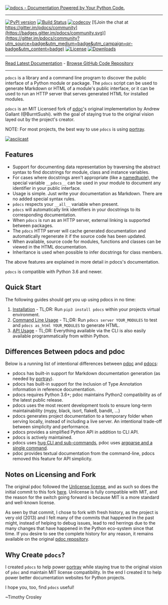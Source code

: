 [![pdocs - Documentation Powered by Your Python Code.](https://raw.github.com/timothycrosley/pdocs/master/art/logo_large.png)](https://timothycrosley.github.io/pdocs/)
_________________

[![PyPI version](https://badge.fury.io/py/pdocs.svg)](http://badge.fury.io/py/pdocs)
[![Build Status](https://travis-ci.org/timothycrosley/pdocs.svg?branch=master)](https://travis-ci.org/timothycrosley/pdocs)
[![codecov](https://codecov.io/gh/timothycrosley/pdocs/branch/master/graph/badge.svg)](https://codecov.io/gh/timothycrosley/pdocs)
[![Join the chat at https://gitter.im/pdocs/community](https://badges.gitter.im/pdocs/community.svg)](https://gitter.im/pdocs/community?utm_source=badge&utm_medium=badge&utm_campaign=pr-badge&utm_content=badge)
[![License](https://img.shields.io/github/license/mashape/apistatus.svg)](https://pypi.python.org/pypi/pdocs/)
[![Downloads](https://pepy.tech/badge/pdocs)](https://pepy.tech/project/pdocs)
_________________

[Read Latest Documentation](https://timothycrosley.github.io/pdocs/) - [Browse GitHub Code Repository](https://github.com/timothycrosley/pdocs/)
_________________


`pdocs` is a library and a command line program to discover the public
interface of a Python module or package. The `pdocs` script can be used to
generate Markdown or HTML of a module's public interface, or it can be used
to run an HTTP server that serves generated HTML for installed modules.

`pdocs` is an MIT Licensed fork of [pdoc](https://github.com/mitmproxy/pdoc)'s original implementation by Andrew Gallant (@BurntSushi).
 with the goal of staying true to the original vision layed out by the project's creator.

NOTE: For most projects, the best way to use `pdocs` is using [portray](https://timothycrosley.github.io/portray/).

[![asciicast](https://asciinema.org/a/265744.svg)](https://asciinema.org/a/265744)

Features
--------

* Support for documenting data representation by traversing the abstract syntax
  to find docstrings for module, class and instance variables.
* For cases where docstrings aren't appropriate (like a
  [namedtuple](http://docs.python.org/2.7/library/collections.html#namedtuple-factory-function-for-tuples-with-named-fields)),
  the special variable `__pdocs__` can be used in your module to
  document any identifier in your public interface.
* Usage is simple. Just write your documentation as Markdown. There are no
  added special syntax rules.
* `pdocs` respects your `__all__` variable when present.
* `pdocs` will automatically link identifiers in your docstrings to its
  corresponding documentation.
* When `pdocs` is run as an HTTP server, external linking is supported between
  packages.
* The `pdocs` HTTP server will cache generated documentation and automatically
  regenerate it if the source code has been updated.
* When available, source code for modules, functions and classes can be viewed
  in the HTML documentation.
* Inheritance is used when possible to infer docstrings for class members.

The above features are explained in more detail in pdocs's documentation.

`pdocs` is compatible with Python 3.6 and newer.

## Quick Start

The following guides should get you up using pdocs in no time:

1. [Installation](https://timothycrosley.github.io/pdocs/docs/quick_start/1.-installation/) - TL;DR: Run `pip3 install pdocs` within your projects virtual environment.
2. [Command Line Usage](https://timothycrosley.github.io/pdocs/docs/quick_start/2.-cli/) - TL;DR: Run `pdocs server YOUR_MODULES` to test and `pdocs as_html YOUR_MODULES` to generate HTML.
3. [API Usage](https://timothycrosley.github.io/pdocs/docs/quick_start/3.-api/) - TL;DR: Everything available via the CLI is also easily available programmatically from within Python.

## Differences Between pdocs and pdoc

Below is a running list of intentional differences between [pdoc](https://github.com/mitmproxy/pdoc) and [pdocs](https://github.com/timothycrosley/pdocs):

- pdocs has built-in support for Markdown documentation generation (as needed by [portray](https://timothycrosley.github.io/portray/)).
- pdocs has built-in support for the inclusion of Type Annotation information in reference documentation.
- pdocs requires Python 3.6+; pdoc maintains Python2 compatibility as of the latest public release.
- pdocs uses the most recent development tools to ensure long-term maintainability (mypy, black, isort, flake8, bandit, ...)
- pdocs generates project documentation to a temporary folder when serving locally, instead of including a live server. An intentional trade-off between simplicity and performance.
- pdocs provides a simplified Python API in addition to CLI API.
- pdocs is actively maintained.
- pdocs uses [hug CLI and sub-commands](https://github.com/timothycrosley/pdocs/blob/master/pdocs/cli.py#L1), pdoc uses [argparse and a single command](https://github.com/mitmproxy/pdoc/blob/master/pdoc/cli.py#L1).
- pdoc provides textual documentation from the command-line, pdocs removed this feature for API simplicity.

## Notes on Licensing and Fork

The original pdoc followed the [Unlicense license](https://unlicense.org/), and as such so does the initial commit to this fork [here](https://github.com/timothycrosley/pdocs/commit/7cf925101e4ffc5690f2952ac9ad0b7b0410b4f8).
Unlicense is fully compatible with MIT, and the reason for the switch going forward is because MIT is a more standard and well-known license.

As seen by that commit, I chose to fork with fresh history, as the project is very old (2013) and I felt many of the commits that happened in the past might, instead of helping to debug issues, lead to red herrings due to the many changes that have happened
in the Python eco-system since that time. If you desire to see the complete history for any reason, it remains available on the original [pdoc repository](https://github.com/mitmproxy/pdoc).

## Why Create `pdocs`?

I created `pdocs` to help power [portray](https://timothycrosley.github.io/portray/) while staying true to the original vision of `pdoc` and maintain
MIT license compatibility. In the end I created it to help power better documentation websites for Python projects.

I hope you, too, find `pdocs` useful!

~Timothy Crosley
